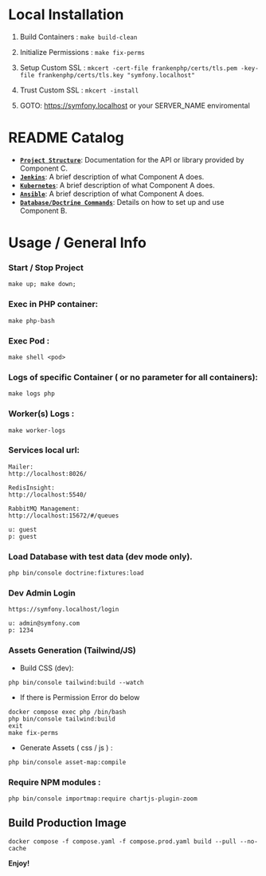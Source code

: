 # Local Installation
1. Build Containers : ```make build-clean```

2. Initialize Permissions : ```make fix-perms```

3. Setup Custom SSL : ```mkcert -cert-file frankenphp/certs/tls.pem -key-file frankenphp/certs/tls.key "symfony.localhost"```

4. Trust Custom SSL : ```mkcert -install```

5. GOTO: https://symfony.localhost or your SERVER_NAME enviromental

# README Catalog
* **[`Project Structure`](/docs/project_structure.md)**: Documentation for the API or library provided by Component C.
* **[`Jenkins`](/infrastructure/jenkins/README.md)**: A brief description of what Component A does.
* **[`Kubernetes`](/infrastructure/k8s/README.md)**: A brief description of what Component A does.
* **[`Ansible`](/infrastructure/ansible/README.md)**: A brief description of what Component A does.
* **[`Database/Doctrine Commands`](/docs/database.md)**: Details on how to set up and use Component B.


# Usage / General Info

### Start / Stop Project
```
make up; make down;
```

### Exec in PHP container:
```
make php-bash
```

### Exec Pod :
```
make shell <pod>
```

### Logs of specific Container ( or no parameter for all containers):
```
make logs php
```

### Worker(s) Logs :
```
make worker-logs
```

### Services local url:
```
Mailer:
http://localhost:8026/

RedisInsight:
http://localhost:5540/

RabbitMQ Management:
http://localhost:15672/#/queues

u: guest
p: guest
```


### Load Database with test data (dev mode only). 
```
php bin/console doctrine:fixtures:load
```

### Dev Admin Login
```
https://symfony.localhost/login

u: admin@symfony.com
p: 1234
```

### Assets Generation (Tailwind/JS) 
- Build CSS (dev): 
```
php bin/console tailwind:build --watch 
```
- If there is Permission Error do below 
```
docker compose exec php /bin/bash
php bin/console tailwind:build
exit
make fix-perms
```
- Generate Assets ( css / js ) :
```
php bin/console asset-map:compile
```

### Require NPM modules :
```
php bin/console importmap:require chartjs-plugin-zoom
```

## Build Production Image
```
docker compose -f compose.yaml -f compose.prod.yaml build --pull --no-cache
```


**Enjoy!**